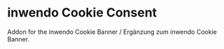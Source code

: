 # inwendo Cookie Consent
Addon for the inwendo Cookie Banner / Ergänzung zum inwendo Cookie Banner.
